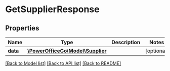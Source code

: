 # GetSupplierResponse

## Properties
Name | Type | Description | Notes
------------ | ------------- | ------------- | -------------
**data** | [**\PowerOfficeGo\Model\Supplier**](Supplier.md) |  | [optional] 

[[Back to Model list]](../README.md#documentation-for-models) [[Back to API list]](../README.md#documentation-for-api-endpoints) [[Back to README]](../README.md)


